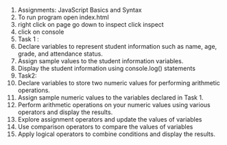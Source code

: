 1. Assignments: JavaScript Basics and Syntax
2. To run program open index.html
3. right click on page go down to inspect click inspect
4. click on console
5. Task 1 :
6.   Declare variables to represent student information such as name, age, grade, and attendance status.
7.   Assign sample values to the student information variables.
8.   Display the student information using console.log() statements
9. Task2:
10.  Declare variables to store two numeric values for performing arithmetic operations.
11.  Assign sample numeric values to the variables declared in Task 1.
12.  Perform arithmetic operations on your numeric values using various operators and display the results.
13.  Explore assignment operators and update the values of variables
14.  Use comparison operators to compare the values of variables
15.  Apply logical operators to combine conditions and display the results.
